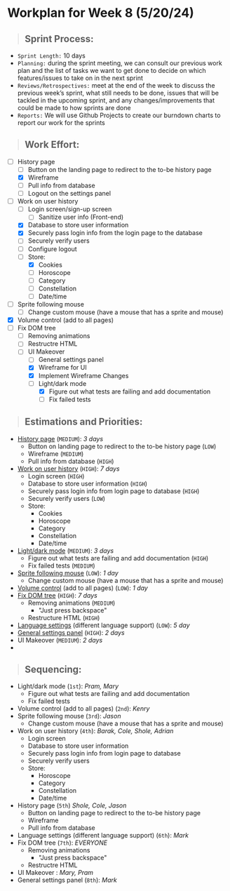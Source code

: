 # **Workplan for Week 8 (5/20/24)**

> ## **Sprint Process:**

- `Sprint Length:` 10 days
- `Planning:` during the sprint meeting, we can consult our previous work plan and the list of tasks we want to get done to decide on which features/issues to take on in the next sprint
- `Reviews/Retrospectives:` meet at the end of the week to discuss the previous week’s sprint, what still needs to be done, issues that will be tackled in the upcoming sprint, and any changes/improvements that could be made to how sprints are done
- `Reports:` We will use Github Projects to create our burndown charts to report our work for the sprints

> ## **Work Effort:**

- [ ] History page
  - [ ] Button on the landing page to redirect to the to-be history page
  - [x] Wireframe
  - [ ] Pull info from database
  - [ ] Logout on the settings panel
- [ ] Work on user history
  - [ ] Login screen/sign-up screen
    - [ ] Sanitize user info (Front-end)
  - [x] Database to store user information
  - [x] Securely pass login info from the login page to the database
  - [ ] Securely verify users
  - [ ] Configure logout
  - [ ] Store:
    - [x] Cookies
    - [ ] Horoscope
    - [ ] Category
    - [ ] Constellation
    - [ ] Date/time
- [ ] Sprite following mouse
  - [ ] Change custom mouse (have a mouse that has a sprite and mouse)
- [x] Volume control (add to all pages)
- [ ] Fix DOM tree
  - [ ] Removing animations
  - [ ] Restructre HTML
  - [ ] UI Makeover
    - [ ] General settings panel
    - [x] Wireframe for UI
    - [x] Implement Wireframe Changes
    - [ ] Light/dark mode
      - [x] Figure out what tests are failing and add documentation 
      - [ ] Fix failed tests
<!-- - [ ] Language settings (different language support) -->

<!-- - [ ] Setup linter or change Prettier rules -->

> ## **Estimations and Priorities:**
- [History page](https://github.com/CSE-112-Team-7/Stargazer-V2/issues/12) (`MEDIUM`): _3 days_
  - Button on landing page to redirect to the to-be history page (`LOW`)
  - Wireframe (`MEDIUM`)
  - Pull info from database (`HIGH`)
- [Work on user history](https://github.com/CSE-112-Team-7/Stargazer-V2/issues/13) (`HIGH`): _7 days_
  - Login screen (`HIGH`)
  - Database to store user information (`HIGH`)
  - Securely pass login info from login page to database (`HIGH`)
  - Securely verify users (`LOW`)
  - Store:
    - Cookies 
    - Horoscope
    - Category
    - Constellation
    - Date/time
- [Light/dark mode](https://github.com/CSE-112-Team-7/Stargazer-V2/issues/6) (`MEDIUM`): _3 days_
  - Figure out what tests are failing and add documentation (`HIGH`)
  - Fix failed tests (`MEDIUM`)
- [Sprite following mouse](https://github.com/CSE-112-Team-7/Stargazer-V2/issues/7) (`LOW`): _1 day_
  - Change custom mouse (have a mouse that has a sprite and mouse)
- [Volume control](https://github.com/CSE-112-Team-7/Stargazer-V2/issues/8) (add to all pages) (`LOW`): _1 day_
- [Fix DOM tree](https://github.com/CSE-112-Team-7/Stargazer-V2/issues/14) (`HIGH`): _7 days_
  - Removing animations (`MEDIUM`)
    - "Just press backspace"
  - Restructure HTML (`HIGH`)
- [Language settings](https://github.com/CSE-112-Team-7/Stargazer-V2/issues/9) (different language support) (`LOW`): _5 day_
- [General settings panel](https://github.com/CSE-112-Team-7/Stargazer-V2/issues/15) (`HIGH`): _2 days_
- UI Makeover (`MEDIUM`): _2 days_
- 
<!-- - Setup linter or change Prettier rules (`LOW`): _1 day_ -->

> ## **Sequencing:**

- Light/dark mode (`1st`): _Pram, Mary_
  - Figure out what tests are failing and add documentation
  - Fix failed tests
- Volume control (add to all pages) (`2nd`): _Kenry_
- Sprite following mouse (`3rd`): _Jason_
  - Change custom mouse (have a mouse that has a sprite and mouse)
- Work on user history (`4th`): _Barak, Cole, Shole, Adrian_
  - Login screen
  - Database to store user information
  - Securely pass login info from login page to database
  - Securely verify users
  - Store: 
    - Horoscope
    - Category
    - Constellation
    - Date/time
- History page (`5th`) _Shole, Cole, Jason_
  - Button on landing page to redirect to the to-be history page
  - Wireframe
  - Pull info from database
- Language settings (different language support) (`6th`): _Mark_
- Fix DOM tree (`7th`): _EVERYONE_
  - Removing animations
    - "Just press backspace"
  - Restructre HTML
- UI Makeover : _Mary, Pram_
- General settings panel (`8th`): _Mark_
<!-- - Setup linter or change Prettier rules (`LOW`) -->

